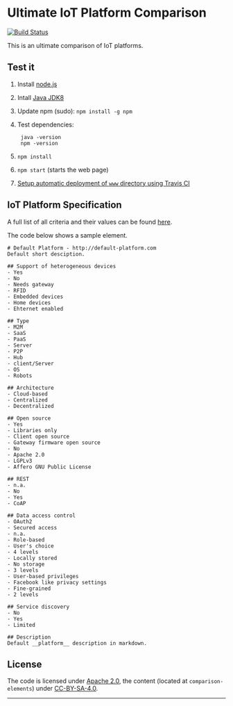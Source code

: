 # Ultimate IoT Platform Comparison

[![Build Status](https://travis-ci.org/ultimate-comparisons/ultimate-IoT-platform-comparison.svg?branch=master)](https://travis-ci.org/ultimate-comparisons/ultimate-IoT-platform-comparison)

This is an ultimate comparison of IoT platforms.

## Test it
1. Install [node.js](https://nodejs.org/en/)
2. Intall [Java JDK8](http://www.oracle.com/technetwork/java/javase/downloads/jdk8-downloads-2133151.html)
3. Update npm (sudo): `npm install -g npm`
4. Test dependencies:

        java -version
        npm -version

4. `npm install`
5. `npm start` (starts the web page)
6. [Setup automatic deployment of `www` directory using Travis CI](https://github.com/ultimate-comparisons/ultimate-comparison-BASE/wiki/Build-and-deploy-project-with-Travis-CI)


## IoT Platform Specification
A full list of all criteria and their values can be found [here](https://github.com/ultimate-comparisons/ultimate-IoT-platform-comparison/blob/master/comparison-configuration/description.md).

The code below shows a sample element.

    # Default Platform - http://default-platform.com
    Default short desciption.
    
    ## Support of heterogeneous devices
    - Yes
    - No
    - Needs gateway
    - RFID
    - Embedded devices
    - Home devices
    - Ehternet enabled
    
    ## Type
    - M2M 
    - SaaS
    - PaaS
    - Server
    - P2P
    - Hub
    - client/Server
    - OS
    - Robots
    
    ## Architecture
    - Cloud-based
    - Centralized
    - Decentralized
    
    ## Open source
    - Yes
    - Libraries only
    - Client open source
    - Gateway firmware open source
    - No
    - Apache 2.0
    - LGPLv3
    - Affero GNU Public License
    
    ## REST
    - n.a.
    - No
    - Yes
    - CoAP
    
    ## Data access control
    - OAuth2
    - Secured access
    - n.a.
    - Role-based
    - User's choice
    - 4 levels
    - Locally stored
    - No storage
    - 3 levels
    - User-based privileges
    - Facebook like privacy settings
    - Fine-grained
    - 2 levels
    
    ## Service discovery
    - No
    - Yes
    - Limited
    
    ## Description
    Default __platform__ description in markdown.



## License

The code is licensed under [Apache 2.0], the content (located at `comparison-elements`) under [CC-BY-SA-4.0].

  [Apache 2.0]: http://www.apache.org/licenses/LICENSE-2.0
  [CC-BY-SA-4.0]: http://creativecommons.org/licenses/by-sa/4.0/

<hr />
